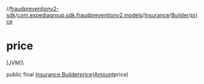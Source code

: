 //[fraudpreventionv2-sdk](../../../../index.md)/[com.expediagroup.sdk.fraudpreventionv2.models](../../index.md)/[Insurance](../index.md)/[Builder](index.md)/[price](price.md)

# price

[JVM]\

public final [Insurance.Builder](index.md)[price](price.md)([Amount](../../-amount/index.md)price)
